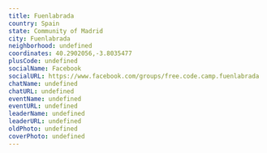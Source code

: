 ```yaml
---
title: Fuenlabrada
country: Spain
state: Community of Madrid
city: Fuenlabrada
neighborhood: undefined
coordinates: 40.2902056,-3.8035477
plusCode: undefined
socialName: Facebook
socialURL: https://www.facebook.com/groups/free.code.camp.fuenlabrada
chatName: undefined
chatURL: undefined
eventName: undefined
eventURL: undefined
leaderName: undefined
leaderURL: undefined
oldPhoto: undefined
coverPhoto: undefined
---
```

